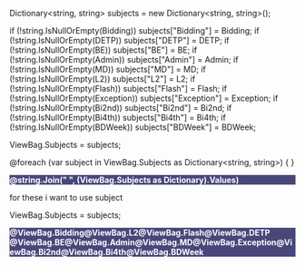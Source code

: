 Dictionary<string, string> subjects = new Dictionary<string, string>();

if (!string.IsNullOrEmpty(Bidding)) subjects["Bidding"] = Bidding;
if (!string.IsNullOrEmpty(DETP)) subjects["DETP"] = DETP;
if (!string.IsNullOrEmpty(BE)) subjects["BE"] = BE;
if (!string.IsNullOrEmpty(Admin)) subjects["Admin"] = Admin;
if (!string.IsNullOrEmpty(MD)) subjects["MD"] = MD;
if (!string.IsNullOrEmpty(L2)) subjects["L2"] = L2;
if (!string.IsNullOrEmpty(Flash)) subjects["Flash"] = Flash;
if (!string.IsNullOrEmpty(Exception)) subjects["Exception"] = Exception;
if (!string.IsNullOrEmpty(Bi2nd)) subjects["Bi2nd"] = Bi2nd;
if (!string.IsNullOrEmpty(Bi4th)) subjects["Bi4th"] = Bi4th;
if (!string.IsNullOrEmpty(BDWeek)) subjects["BDWeek"] = BDWeek;

ViewBag.Subjects = subjects;

@foreach (var subject in ViewBag.Subjects as Dictionary<string, string>)
{
    <input type="hidden" name="@subject.Key" value="@subject.Value" />
}

<div class="card-header text-center" style="background-color:#49477a;color:white;font-weight:bold;">
    @string.Join(" ", (ViewBag.Subjects as Dictionary<string, string>).Values)
</div>




for these 
i want to use subject 

 ViewBag.Subjects = subjects;


<input type="hidden" name="L2" value="@ViewBag.L2" />
<input type="hidden" name="Bidding" value="@ViewBag.Bidding" />
<input type="hidden" name="Flash" value="@ViewBag.Flash" />
<input type="hidden" name="DETP" value="@ViewBag.DETP" />
<input type="hidden" name="BE" value="@ViewBag.BE" />
<input type="hidden" name="Admin" value="@ViewBag.Admin" />
<input type="hidden" name="MD" value="@ViewBag.MD" />
<input type="hidden" name="Exception" value="@ViewBag.Exception" />
<input type="hidden" name="Bi2nd" value="@ViewBag.Bi2nd" />
<input type="hidden" name="Bi4th" value="@ViewBag.Bi4th" />
<input type="hidden" name="BDWeek" value="@ViewBag.BDWeek" />

<div class="card-header text-center" style="background-color:#49477a;color:white;font-weight:bold;">@ViewBag.Bidding@ViewBag.L2@ViewBag.Flash@ViewBag.DETP
@ViewBag.BE@ViewBag.Admin@ViewBag.MD@ViewBag.Exception@ViewBag.Bi2nd@ViewBag.Bi4th@ViewBag.BDWeek
</div>
